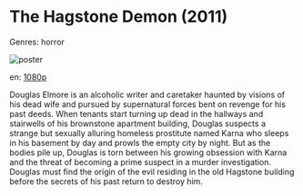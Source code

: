 # The Hagstone Demon (2011)

Genres: horror

![poster](http://image.tmdb.org/t/p/w500/v2YTXxxVsgPoAwoVN1NqyrNxVVC.jpg)

en:
  [1080p](magnet:?xt=urn:btih:390c83fc95b05a4259c0bf1db95dbfcb4e08d85e&dn=The+Hagstone+Demon+%282011%29+1080p+BrRip+x264+-+YIFY&tr=udp%3A%2F%2Ftracker.openbittorrent.com%3A80%2Fannounce&tr=udp%3A%2F%2Fglotorrents.pw%3A6969%2Fannounce&tr=udp%3A%2F%2Ftracker.openbittorrent.com%3A80%2Fannounce&tr=udp%3A%2F%2Ftracker.opentrackr.org%3A1337%2Fannounce&tr=udp%3A%2F%2Fzer0day.to%3A1337%2Fannounce&tr=udp%3A%2F%2Ftracker.coppersurfer.tk%3A6969%2Fannounce)
  


Douglas Elmore is an alcoholic writer and caretaker haunted by visions of his dead wife and pursued by supernatural forces bent on revenge for his past deeds. When tenants start turning up dead in the hallways and stairwells of his brownstone apartment building, Douglas suspects a strange but sexually alluring homeless prostitute named Karna who sleeps in his basement by day and prowls the empty city by night. But as the bodies pile up, Douglas is torn between his growing obsession with Karna and the threat of becoming a prime suspect in a murder investigation. Douglas must find the origin of the evil residing in the old Hagstone building before the secrets of his past return to destroy him.